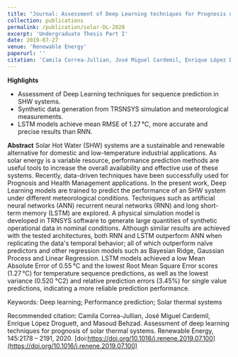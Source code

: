 ```yaml
---
title: "Journal: Assessment of Deep Learning techniques for Prognosis of solar thermal systems"
collection: publications
permalink: /publication/solar-DL-2020
excerpt: 'Undergraduate Thesis Part I'
date: 2019-07-27
venue: 'Renewable Energy'
paperurl: ''
citation: 'Camila Correa-Jullian, José Miguel Cardemil, Enrique López Droguett, and Masoud Behzad. Assessment of deep learning techniques for prognosis of solar thermal systems. Renewable Energy, 145:2178 – 2191, 2020. doi:https://doi.org/10.1016/j.renene.2019.07.100'
---
```

**Highlights**
* Assessment of Deep Learning techniques for sequence prediction in SHW systems.
* Synthetic data generation from TRSNSYS simulation and meteorological measurements.
* LSTM models achieve mean RMSE of 1.27 °C, more accurate and precise results than RNN.


**Abstract**
Solar Hot Water (SHW) systems are a sustainable and renewable alternative for domestic and low-temperature industrial applications. As solar energy is a variable resource, performance prediction methods are useful tools to increase the overall availability and effective use of these systems. Recently, data-driven techniques have been successfully used for Prognosis and Health Management applications. In the present work, Deep Learning models are trained to predict the performance of an SHW system under different meteorological conditions. Techniques such as artificial neural networks (ANN) recurrent neural networks (RNN) and long short-term memory (LSTM) are explored. A physical simulation model is developed in TRNSYS software to generate large quantities of synthetic operational data in nominal conditions. Although similar results are achieved with the tested architectures, both RNN and LSTM outperform ANN when replicating the data's temporal behavior; all of which outperform naïve predictors and other regression models such as Bayesian Ridge, Gaussian Process and Linear Regression. LSTM models achieved a low Mean Absolute Error of 0.55 °C and the lowest Root Mean Square Error scores (1.27 °C) for temperature sequence predictions, as well as the lowest variance (0.520 °C2) and relative prediction errors (3.45%) for single value predictions, indicating a more reliable prediction performance.

Keywords: Deep learning; Performance prediction; Solar thermal systems

Recommended citation: Camila Correa-Jullian, José Miguel Cardemil, Enrique López Droguett, and Masoud Behzad. Assessment of deep learning techniques for prognosis of solar thermal systems. Renewable Energy, 145:2178 – 2191, 2020. [doi:https://doi.org/10.1016/j.renene.2019.07.100](https://doi.org/10.1016/j.renene.2019.07.100)
